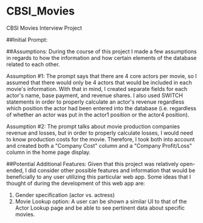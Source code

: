 # CBSI_Movies
CBSI Movies Interview Project

##Initial Prompt:


##Assumptions:
During the course of this project I made a few assumptions in regards to how the information and how certain elements of the database related to each other.

Assumption #1:
The prompt says that there are 4 core actors per movie, so I assumed that there would only be 4 actors that would be included in each movie's information. With that in mind, I created separate fields for each actor's name, base payment, and revenue shares. I also used SWITCH statements in order to properly calculate an actor's revenue regardless which position the actor had been entered into the database (i.e. regardless of whether an actor was put in the actor1 position or the actor4 position).

Assumption #2:
The prompt talks about movie production companies revenue and losses, but in order to properly calculate losses, I would need to know production costs for the movie. Therefore, I took both into account and created both a "Company Cost" column and a "Company Profit/Loss" column in the home page display.

##Potential Additional Features:
Given that this project was relatively open-ended, I did consider other possible features and information that would be beneficially to any user utilizing this particular web app. Some ideas that I thought of during the development of this web app are:

1. Gender specification (actor vs. actress)
2. Movie Lookup option: A user can be shown a similar UI to that of the Actor Lookup page and be able to see pertinent data about specific movies.
